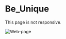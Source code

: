 # Be_Unique

This page is not responsive.

![Web-page](https://user-images.githubusercontent.com/63332776/170861672-55e6322d-6619-44c2-9a52-2468c2731570.png)
